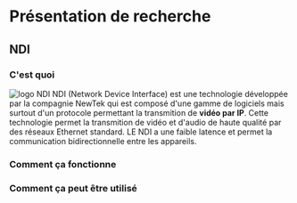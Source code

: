 # Présentation de recherche
## NDI
### C'est quoi
![logo NDI](https://github.com/RaphBarniques/recherche-projet-multimedia/assets/94623626/c3b6588b-54ce-4310-8296-c9d830a7bfc1)
NDI (Network Device Interface) est une technologie développée par la compagnie NewTek qui est composé d'une gamme de logiciels mais surtout d'un protocole permettant la transmition de **vidéo par IP**. Cette technologie permet la transmition de vidéo et d'audio de haute qualité par des réseaux Ethernet standard. LE NDI a une faible latence et permet la communication bidirectionnelle entre les appareils. 
### Comment ça fonctionne
### Comment ça peut être utilisé

